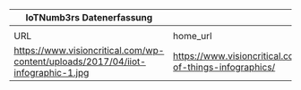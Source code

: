 |IoTNumb3rs Datenerfassung|||||||||||
| ---- | ---- | ---- | ---- | ---- | ---- | ---- | ---- | ---- | ---- | ---- |
||||||||||||
|URL|home_url|filename|device_class|device_count|market_class|market_volume|prognosis_year|publication_year|authorship_class|Dropbox folder|
|https://www.visioncritical.com/wp-content/uploads/2017/04/iiot-infographic-1.jpg|https://www.visioncritical.com/internet-of-things-infographics/|file7_iiot-infographic-1.jpg|gerneric IoT|50000000000|||2020|2017|scientist|marielledemuth/20181105-2100|
